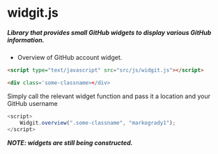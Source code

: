 # widgit.js
##### Library that provides small GitHub widgets to display various GitHub information.
- Overview of GitHub account widget.
```html
<script type="text/javascript" src="src/js/widgit.js"></script>
```
```html
<div class='some-classname></div>
```
Simply call the relevant widget function and pass it a location and your GitHub username
```javascript
<script>
    Widgit.overview(".some-classname", "markogrady1");
</script>
```
***NOTE: widgets are still being constructed.***
